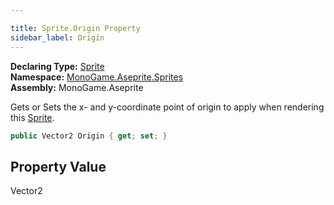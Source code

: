 ```yaml
---

title: Sprite.Origin Property
sidebar_label: Origin
---
```

**Declaring Type:** [Sprite](../)  
**Namespace:** [MonoGame.Aseprite.Sprites](../../)  
**Assembly:** MonoGame.Aseprite

Gets or Sets the x\- and y\-coordinate point of origin to apply when rendering this [Sprite](../).

```csharp
public Vector2 Origin { get; set; }
```

## Property Value

Vector2


